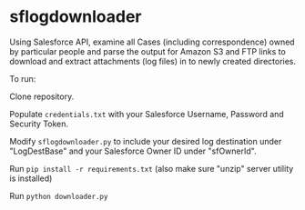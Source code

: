 # sflogdownloader

Using Salesforce API, examine all Cases (including correspondence) owned by particular people and parse the output for Amazon S3 and FTP links to download and extract attachments (log files) in to newly created directories.

To run:

Clone repository.

Populate `credentials.txt` with your Salesforce Username, Password and Security Token.

Modify `sflogdownloader.py` to include your desired log destination under "LogDestBase" and your Salesforce Owner ID under "sfOwnerId".

Run `pip install -r requirements.txt` (also make sure "unzip" server utility is installed)

Run `python downloader.py`
